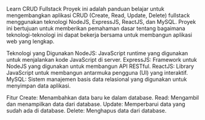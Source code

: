 Learn CRUD Fullstack
Proyek ini adalah panduan belajar untuk mengembangkan aplikasi CRUD (Create, Read, Update, Delete) fullstack menggunakan teknologi NodeJS, ExpressJS, ReactJS, dan MySQL. Proyek ini bertujuan untuk memberikan pemahaman dasar tentang bagaimana teknologi-teknologi ini dapat bekerja bersama untuk membangun aplikasi web yang lengkap.

Teknologi yang Digunakan
NodeJS: JavaScript runtime yang digunakan untuk menjalankan kode JavaScript di server.
ExpressJS: Framework untuk NodeJS yang digunakan untuk membangun API RESTful.
ReactJS: Library JavaScript untuk membangun antarmuka pengguna (UI) yang interaktif.
MySQL: Sistem manajemen basis data relasional yang digunakan untuk menyimpan data aplikasi.

Fitur
Create: Menambahkan data baru ke dalam database.
Read: Mengambil dan menampilkan data dari database.
Update: Memperbarui data yang sudah ada di database.
Delete: Menghapus data dari database.
